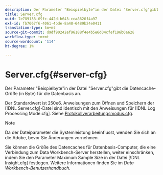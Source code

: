 ```yaml
---
description: Der Parameter "Beispielbyte"in der Datei "Server.cfg"gibt die Datencache-Größe (in Byte) für die Datenbasis an.
title: Server.cfg
uuid: 7e789133-09fc-442d-b643-cca8620f4a97
exl-id: fb7667f6-4061-4bde-8a48-6489b24e0411
translation-type: tm+mt
source-git-commit: d9df90242ef96188f4e4b5e6d04cfef196b0a628
workflow-type: tm+mt
source-wordcount: '114'
ht-degree: 1%

---
```


# Server.cfg{#server-cfg}

Der Parameter &quot;Beispielbyte&quot;in der Datei &quot;Server.cfg&quot;gibt die Datencache-Größe (in Byte) für die Datenbasis an.

Der Standardwert ist 250e6. Anweisungen zum Öffnen und Speichern der [!DNL Server.cfg]-Datei sind identisch mit den Anweisungen für [!DNL Log Processing Mode.cfg]. Siehe [Protokollverarbeitungsmodus.cfg](../../../home/c-dataset-const-proc/c-add-config-files/t-log-proc-mode.md#task-e530907cb34f488182afe625e6d9e44a).

>[!NOTE]
>
>Da der Dateiparameter die Systemleistung beeinflusst, wenden Sie sich an die Adobe, bevor Sie Änderungen vornehmen.

Sie können die Größe des Datencaches für Datenbasis-Computer, die eine Verbindung zum Data Workbench-Server herstellen, weiter einschränken, indem Sie den Parameter Maximum Sample Size in der Datei [!DNL Insight.cfg] festlegen. Weitere Informationen finden Sie im *Data Workbench-Benutzerhandbuch*.
